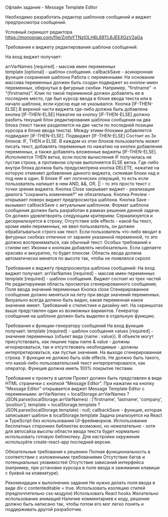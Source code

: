 Офлайн задание - Message Template Editor

Необходимо разработать редактор шаблонов сообщений и виджет предпросмотра сообщений.

Условный скриншот редактора
https://monosnap.com/file/ZmfoYTNzlOLH6L69TL6JEEXGzV2aGa

Требования к виджету редактирования шаблона сообщений:

На вход виджет получает: 

arrVarNames [required] - массив имен переменных<br>
template [optional] - шаблон сообщения.
callbackSave - асинхронная функция сохранения шаблона
Работа с переменными:
На основании массива переменных должен быть создан подвиджет из кнопок-имен переменных, обернутых в фигурные скобки. Например, “firstname” -> “{firstname}”.
Клик по такой переменной должен добавлять ее в последнее место, где был курсор ввода в блоке ввода текста или в начало шаблона, если курсор еще не указывался.
Кнопка [IF-THEN-ELSE]
В верхней части виджета где-либо должна быть добавлена кнопка [IF-THEN-ELSE]
Нажатие на кнопку [IF-THEN-ELSE] должно разбить текущий блок редактирования шаблона сообщения на два блока (текст также разделяется на две части по последней позиции курсора в блоке ввода текста). Между этими блоками добавляется подвиджет [IF-THEN-ELSE].
Подвиджет [IF-THEN-ELSE]
Состоит из 3х блоков: IF, THEN и ELSE.
В каждом из этих блоков пользователь может писать текст, добавлять переменные по нажатию на кнопки добавления переменных, а также добавлять вложенные виджеты [IF-THEN-ELSE].
Исполняется THEN ветка, если после вычисления IF получилась не пустая строка, в противном случае выполняется ELSE ветка.
Где-либо внутри блока должна быть предусмотрена кнопка DELETE, нажатие на которую отменяет добавление данного виджета, склеивая блоки над и под ним в один.
В блоке IF нет логических операций, то есть если пользователь напишет в нем AND, &&, OR, || - то это просто текст с точки зрения виджета.
Кнопка Close закрывает виджет - реализация диалога “сохранить изменения?” не обязательна.
Кнопка Preview - открывает поверх виджет предпросмотра шаблона.
Кнопка Save - вызывает callbackSave с актуальным шаблоном.
Формат шаблона сообщения должен быть разработан в рамках решения данной задачи. Он должен удовлетворять следующим критериям:
Сериализуется и десериализуется в строку;
Отсутствие side effects - какой бы текст, кроме имён переменных, не ввел пользователь, он должен обрабатываться строго как текст.
Если пользователь что-либо вводит в фигурных скобках отличное от заранее указанной переменной, то это должно восприниматься, как обычный текст.
Особых требований к стилям нет. Иконки к кнопкам добавлять необязательно. Если сделаете красиво и аккуратно, то будет плюсом.
Область ввода должна автоматически менятся по высоте так, чтобы не появлялся скролл

Требования к виджету предпросмотра шаблона сообщений:
На вход виджет получает: 
arrVarNames [required] - массив имен переменных
template [required] - шаблон сообщения.
Виджет состоит из трех частей
Не редактируемая область просмотра сгенерированного сообщения;
Поля ввода значений переменных
Кнопка close
Сгенерированное сообщение должно меняться на лету при вводе значений переменных.
Визуально всегда должно быть видно, какая переменная какое значение имеет.
Требований к стилистике и дизайну нет. На скриншотах выше представлен один из возможных вариантов.
Генератор сообщения на шаблоне должен быть выделен в отдельную функцию.

Требования к функции-генератору сообщений
На вход функция получает: 
template [required] - шаблон сообщения
values [required] - значения переменных (объект вида {name : value}). В объекте могут присутствовать, как лишние пары name & value - должны игнорироваться, так и отсутствовать необходимые - должны интерпретироваться, как пустые значения.
На выходе сгенерированная строка.
У функции не должно быть side effects. Не должно быть такого, что какой-либо пользовательский текст интерпретировался, как оператор.
Функция должна иметь 100% покрытие тестами.

Требования к проекту в целом
Проект должен быть представлен в виде HTML странички с кнопкой “Message Editor”.
При нажатии на кнопку “Message Editor” открывается виджет Message Template Editor с переменными:
	arrVarNames = localStorage.arrVarNames ? JSON.parse(localStorage.arrVarNames) : [‘firstname’, ‘lastname’, ‘company’, ‘position’];
	template = localStorage.template  ? JSON.parse(localStorage.template) : null;
	callbackSave - функция, которая записывает шаблон в localStorage.template
Задача реализуется на React и TypeScript без использования UI-фреймворков. Использование бесплатных сторонних библиотек возможно, но нежелательно - хотя для автосайза высоты области ввода текста будет нормально использовать готовую библиотеку.
Для настройки окружения используйте create-react-app последней версии.

Обязательные требования к решению
Полная функциональность в соответствии с изложенными требованиями
Отсутствие багов и потенциальных уязвимостей
Отсутствие зависаний интерфейса (например, при установке курсора в поле ввода и зажимании клавиши с буквой на клавиатуре).                 

Рекомендации к выполнению задания
Не нужно делать поля ввода в виде div с contenteditable = true.
Использовать изоляцию стилей (предпочтительно css-модули)
Использовать React hooks
Желательно использование анимаций
Наличие комментариев к коду, решение должно быть написано так, чтобы потом его мог легко понять и поддерживать другой разработчик.
